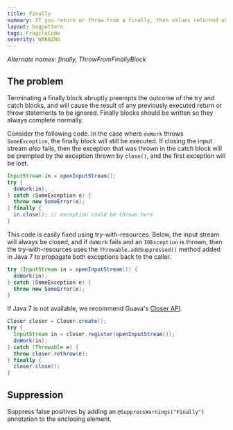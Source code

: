 ```yaml
---
title: Finally
summary: If you return or throw from a finally, then values returned or thrown from the try-catch block will be ignored. Consider using try-with-resources instead.
layout: bugpattern
tags: FragileCode
severity: WARNING
---
```


<!--
*** AUTO-GENERATED, DO NOT MODIFY ***
To make changes, edit the @BugPattern annotation or the explanation in docs/bugpattern.
-->

_Alternate names: finally, ThrowFromFinallyBlock_

## The problem
Terminating a finally block abruptly preempts the outcome of the try and
catch blocks, and will cause the result of any previously executed return or
throw statements to be ignored. Finally blocks should be written so they always
complete normally.

Consider the following code. In the case where `doWork` throws
`SomeException`, the finally block will still be executed. If closing the
input stream *also* fails, then the exception that was thrown in the catch
block will be prempted by the exception thrown by `close()`, and the first
exception will be lost.

```java
InputStream in = openInputStream();
try {
  doWork(in);
} catch (SomeException e) {
  throw new SomeError(e);
} finally {
  in.close(); // exception could be thrown here
}
```

This code is easily fixed using try-with-resources. Below, the input stream will
always be closed, and if `doWork` fails and an `IOException` is thrown, then the
try-with-resources uses the `Throwable.addSuppressed()` method added in Java 7
to propagate both exceptions back to the caller.

```java
try (InputStream in = openInputStream()) {
  doWork(in);
} catch (SomeException e) {
  throw new SomeError(e);
}
```

If Java 7 is not available, we recommend Guava's
[Closer API](http://google.github.io/guava/releases/snapshot/api/docs/com/google/common/io/Closer.html).

```java
Closer closer = Closer.create();
try {
  InputStream in = closer.register(openInputStream());
  doWork(in);
} catch (Throwable e) {
  throw closer.rethrow(e);
} finally {
  closer.close();
}
```

## Suppression
Suppress false positives by adding an `@SuppressWarnings("Finally")` annotation to the enclosing element.

